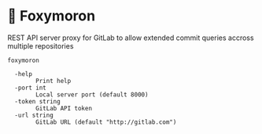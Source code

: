 # 🦊 Foxymoron

REST API server proxy for GitLab to allow extended commit queries accross multiple repositories

```
foxymoron

  -help
    	Print help
  -port int
    	Local server port (default 8000)
  -token string
    	GitLab API token
  -url string
    	GitLab URL (default "http://gitlab.com")
```